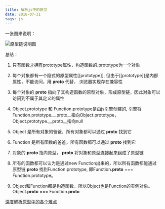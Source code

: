 ```yaml
---
title: 解析js中的原型
date: 2018-07-31
tags: js
---
```


一张图来说明：

![原型链说明图](https://camo.githubusercontent.com/71cab2efcf6fb8401a2f0ef49443dd94bffc1373/68747470733a2f2f757365722d676f6c642d63646e2e786974752e696f2f323031382f332f31332f313632316538613962636230383732643f773d34383826683d35393026663d706e6726733d313531373232)

总结：
1. 只有函数才拥有prototype属性，构造函数的.prototype为一个对象
2. 每个对象都有一个隐式的原型属性[[prototype]], 但由于[[prototype]]是内部属性，不能访问，用 __proto__ 代替， 浏览器实现存在兼容性
3. 每个对象的 __proto__ 指向了其构造函数的原型对象，形成原型链，因此对象可以访问到不属于其定义的属性

4. Object.prototype 和 Function.prototype是由js引擎创建的, 引擎将Function.prototype.__proto__指向Object.prototype，Object.prototype.__proto__指向null

5. Object 是所有对象的爸爸，所有对象都可以通过 __proto__ 找到它
6. Function 是所有函数的爸爸，所有函数都可以通过 __proto__ 找到它

7. 对象的 __proto__ 指向原型， __proto__ 将对象和原型连接起来组成了原型链
8. 所有的函数都可以认为是通过new Function出来的，所以所有函数都能通过原型链 __proto__ 找到Function.prototype, 即Function.__proto__ === Function.prototype。
9. Object和Function都是构造函数，所以Object也是Function的实例对象。Object.__proto__ === Function.__proto__

[深度解析原型中的各个难点](https://github.com/KieSun/Blog/issues/2)
